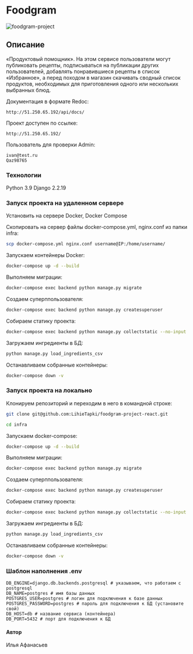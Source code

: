 # Foodgram

![foodgram-project](https://github.com/LihieTapki/foodgram-project-react/actions/workflows/main.yml/badge.svg)

## Описание

«Продуктовый помощник». На этом сервисе пользователи могут публиковать рецепты, подписываться на публикации других пользователей, добавлять понравившиеся рецепты в список «Избранное», а перед походом в магазин скачивать сводный список продуктов, необходимых для приготовления одного или нескольких выбранных блюд.

Документация в формате Redoc:

```HTTP
http://51.250.65.192/api/docs/
```

Проект доступен по ссылке:

```HTTP
http://51.250.65.192/
```

Пользователь для проверки Admin:

```
ivan@test.ru
Qaz98765
```


### Технологии

Python 3.9
Django 2.2.19

### Запуск проекта на удаленном сервере

Установить на сервере Docker, Docker Compose

Скопировать на сервер файлы docker-compose.yml, nginx.conf из папки infra:

```bash
scp docker-compose.yml nginx.conf username@IP:/home/username/
```

Запускаем контейнеры Docker:

```bash
docker-compose up -d --build
```

Выполняем миграции:

```bash
docker-compose exec backend python manage.py migrate
```

Создаем суперппользователя:

```bash
docker-compose exec backend python manage.py createsuperuser
```

Собираем статику проекта:

```bash
docker-compose exec backend python manage.py collectstatic --no-input
```

Загружаем ингредиенты в БД:

```bash
python manage.py load_ingredients_csv
```

Останавливаем собранные контейнеры:

```bash
docker-compose down -v 
```

### Запуск проекта на локально

Клонируем репозиторий и переходим в него в командной строке:

```bash
git clone git@github.com:LihieTapki/foodgram-project-react.git
```

```bash
cd infra
```

Запускаем docker-compose:

```bash
docker-compose up -d --build
```

Выполняем миграции:

```bash
docker-compose exec backend python manage.py migrate
```

Создаем суперппользователя:

```bash
docker-compose exec backend python manage.py createsuperuser
```

Собираем статику проекта:

```bash
docker-compose exec backend python manage.py collectstatic --no-input
```

Загружаем ингредиенты в БД:

```bash
python manage.py load_ingredients_csv
```

Останавливаем собранные контейнеры:

```bash
docker-compose down -v 
```

### Шаблон наполнения .env

```
DB_ENGINE=django.db.backends.postgresql # указываем, что работаем с postgresql
DB_NAME=postgres # имя базы данных
POSTGRES_USER=postgres # логин для подключения к базе данных
POSTGRES_PASSWORD=postgres # пароль для подключения к БД (установите свой)
DB_HOST=db # название сервиса (контейнера)
DB_PORT=5432 # порт для подключения к БД 
```


#### Автор

Илья Афанасьев

